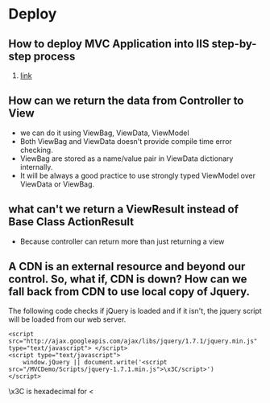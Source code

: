 # Deploy
## How to deploy MVC Application into IIS step-by-step process

1. [link](https://www.youtube.com/watch?v=PPaqVyBkwMk)

## How can we return the data from Controller to View 

 - we can do it using ViewBag, ViewData, ViewModel
 - Both ViewBag and ViewData doesn't provide compile time error checking.
 - ViewBag are stored as a name/value pair in ViewData dictionary internally.
 - It will be always a good practice to use strongly typed ViewModel over ViewData or ViewBag.
 
## what can't we return a ViewResult instead of Base Class ActionResult

 - Because controller can return more than just returning a view
 
 ## A CDN is an external resource and beyond our control. So, what if, CDN is down? How can we fall back from CDN to use local copy of Jquery.

The following code checks if jQuery is loaded and if it isn't, the jquery script will be loaded from our web server.  
```
<script src="http://ajax.googleapis.com/ajax/libs/jquery/1.7.1/jquery.min.js" type="text/javascript"> </script> 
<script type="text/javascript"> 
    window.jQuery || document.write('<script src="/MVCDemo/Scripts/jquery-1.7.1.min.js">\x3C/script>') 
</script> 
```
\x3C is hexadecimal for <
